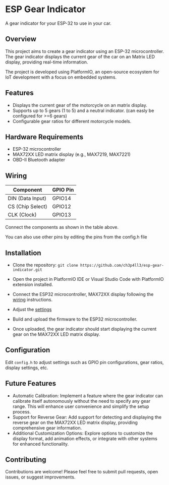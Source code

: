 # ESP Gear Indicator
A gear indicator for your ESP-32 to use in your car.

## Overview
This project aims to create a gear indicator using an ESP-32 microcontroller. The gear indicator displays the current gear of the car on an Matrix LED display, providing real-time information.

The project is developed using PlatformIO, an open-source ecosystem for IoT development with a focus on embedded systems.

## Features

- Displays the current gear of the motorcycle on an matrix display.
- Supports up to 5 gears (1 to 5) and a neutral indicator. (can easly be configured for >=6 gears)
- Configurable gear ratios for different motorcycle models.

## Hardware Requirements
- ESP-32 microcontroller
- MAX72XX LED matrix display (e.g., MAX7219, MAX7221)
- OBD-II Bluetooth adapter

## Wiring
|     Component    |   GPIO Pin    |
|------------------|---------------|
| DIN (Data Input) | GPIO14        |
| CS (Chip Select) | GPIO12        |
| CLK (Clock)      | GPIO13        |

Connect the components as shown in the table above.

You can also use other pins by editing the pins from the config.h file

## Installation
- Clone the repository: `git clone https://github.com/ch3p4ll3/esp-gear-indicator.git`

- Open the project in PlatformIO IDE or Visual Studio Code with PlatformIO extension installed.

- Connect the ESP32 microcontroller, MAX72XX display following the [wiring](#wiring) instructions.
- Adjust the [settings](#configuration)
- Build and upload the firmware to the ESP32 microcontroller.
- Once uploaded, the gear indicator should start displaying the current gear on the MAX72XX LED matrix display.

## Configuration
Edit `config.h` to adjust settings such as GPIO pin configurations, gear ratios, display settings, etc.

## Future Features
- Automatic Calibration: Implement a feature where the gear indicator can calibrate itself autonomously without the need to specify any gear range. This will enhance user convenience and simplify the setup process.
- Support for Reverse Gear: Add support for detecting and displaying the reverse gear on the MAX72XX LED matrix display, providing comprehensive gear information.
- Additional Customization Options: Explore options to customize the display format, add animation effects, or integrate with other systems for enhanced functionality.

## Contributing
Contributions are welcome! Please feel free to submit pull requests, open issues, or suggest improvements.
